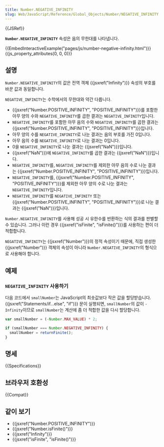 ```yaml
---
title: Number.NEGATIVE_INFINITY
slug: Web/JavaScript/Reference/Global_Objects/Number/NEGATIVE_INFINITY
---
```


{{JSRef}}

**`Number.NEGATIVE_INFINITY`** 속성은 음의 무한대를 나타냅니다.

{{EmbedInteractiveExample("pages/js/number-negative-infinity.html")}}{{js_property_attributes(0, 0, 0)}}

## 설명

`Number.NEGATIVE_INFINITY`의 값은 전역 객체 {{jsxref("Infinity")}} 속성의 부호를 바꾼 값과 동일합니다.

`NEGATIVE_INFINITY`는 수학에서의 무한대와 약간 다릅니다.

- {{jsxref("Number.POSITIVE_INFINITY", "POSITIVE_INFINITY")}}를 포함한 아무 양의 수와 `NEGATIVE_INFINITY`를 곱한 결과는 `NEGATIVE_INFINITY`입니다.
- `NEGATIVE_INFINITY`를 포함한 아무 음의 수와 `NEGATIVE_INFINITY`를 곱한 결과는 {{jsxref("Number.POSITIVE_INFINITY", "POSITIVE_INFINITY")}}입니다.
- 아무 양의 수를 `NEGATIVE_INFINITY`로 나눈 결과는 음의 부호를 가진 0입니다.
- 아무 음의 수를 `NEGATIVE_INFINITY`로 나눈 결과는 0입니다.
- 0을 `NEGATIVE_INFINITY`로 나눈 결과는 {{jsxref("NaN")}}입니다.
- {{jsxref("NaN")}}에 `NEGATIVE_INFINITY`를 곱한 결과는 {{jsxref("NaN")}}입니다.
- `NEGATIVE_INFINITY`를, `NEGATIVE_INFINITY`를 제외한 아무 음의 수로 나눈 결과는 {{jsxref("Number.POSITIVE_INFINITY", "POSITIVE_INFINITY")}}입니다.
- `NEGATIVE_INFINITY`를, {{jsxref("Number.POSITIVE_INFINITY", "POSITIVE_INFINITY")}}를 제외한 아무 양의 수로 나눈 결과는 `NEGATIVE_INFINITY`입니다.
- `NEGATIVE_INFINITY`를 `NEGATIVE_INFINITY` 또는 {{jsxref("Number.POSITIVE_INFINITY", "POSITIVE_INFINITY")}}로 나눈 결과는 {{jsxref("NaN")}}입니다.

`Number.NEGATIVE_INFINITY`를 사용해 성공 시 유한수를 반환하는 식의 결과를 판별할 수 있습니다. 그러나 이런 경우 {{jsxref("isFinite", "isFinite()")}}를 사용하는 편이 더 적합합니다.

`NEGATIVE_INFINITY`는 {{jsxref("Number")}}의 정적 속성이기 때문에, 직접 생성한 {{jsxref("Number")}} 객체의 속성이 아니라 `Number.NEGATIVE_INFINITY`의 형식으로 사용해야 합니다.

## 예제

### `NEGATIVE_INFINITY` 사용하기

다음 코드에서 `smallNumber`는 JavaScript의 최솟값보다 작은 값을 할당받습니다. {{jsxref("Statements/if...else", "if")}} 문이 실행되면, `smallNumber`의 값이 `-Infinity`이므로 `smallNumber`는 계산에 좀 더 적합한 값을 다시 할당합니다.

```js
var smallNumber = (-Number.MAX_VALUE) * 2;

if (smallNumber === Number.NEGATIVE_INFINITY) {
  smallNumber = returnFinite();
}
```

## 명세

{{Specifications}}

## 브라우저 호환성

{{Compat}}

## 같이 보기

- {{jsxref("Number.POSITIVE_INFINITY")}}
- {{jsxref("Number.isFinite()")}}
- {{jsxref("Infinity")}}
- {{jsxref("isFinite", "isFinite()")}}
